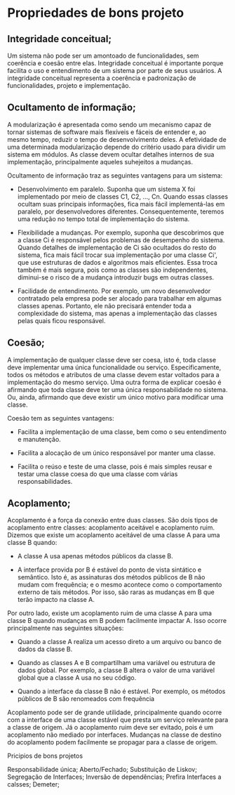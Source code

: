 # Propriedades de bons projeto

## Integridade conceitual;
Um sistema não pode ser um amontoado de funcionalidades, sem coerência e coesão entre elas. Integridade conceitual é importante porque facilita o uso e entendimento de um sistema por parte de seus usuários. A integridade conceitual representa a coerência e padronização de funcionalidades, projeto e implementação.

## Ocultamento de informação; 
A modularização é apresentada como sendo um mecanismo capaz de tornar sistemas de software mais flexíveis e fáceis de entender e, ao mesmo tempo, reduzir o tempo de desenvolvimento deles. A efetividade de uma determinada modularização depende do critério usado para dividir um sistema em módulos. As classe devem ocultar detalhes internos de sua implementação, principalmente aqueles suhejeitos a mudanças.

Ocultamento de informação traz as seguintes vantagens para um sistema:

- Desenvolvimento em paralelo. Suponha que um sistema X foi implementado por meio de classes C1, C2, …, Cn. Quando essas classes ocultam suas principais informações, fica mais fácil implementá-las em paralelo, por desenvolvedores diferentes. Consequentemente, teremos uma redução no tempo total de implementação do sistema.

- Flexibilidade a mudanças. Por exemplo, suponha que descobrimos que a classe Ci é responsável pelos problemas de desempenho do sistema. Quando detalhes de implementação de Ci são ocultados do resto do sistema, fica mais fácil trocar sua implementação por uma classe Ci', que use estruturas de dados e algoritmos mais eficientes. Essa troca também é mais segura, pois como as classes são independentes, diminui-se o risco de a mudança introduzir bugs em outras classes.

- Facilidade de entendimento. Por exemplo, um novo desenvolvedor contratado pela empresa pode ser alocado para trabalhar em algumas classes apenas. Portanto, ele não precisará entender toda a complexidade do sistema, mas apenas a implementação das classes pelas quais ficou responsável.

## Coesão;
A implementação de qualquer classe deve ser coesa, isto é, toda classe deve implementar uma única funcionalidade ou serviço. Especificamente, todos os métodos e atributos de uma classe devem estar voltados para a implementação do mesmo serviço. Uma outra forma de explicar coesão é afirmando que toda classe deve ter uma única responsabilidade no sistema. Ou, ainda, afirmando que deve existir um único motivo para modificar uma classe.

Coesão tem as seguintes vantagens:

- Facilita a implementação de uma classe, bem como o seu entendimento e manutenção.

- Facilita a alocação de um único responsável por manter uma classe.

- Facilita o reúso e teste de uma classe, pois é mais simples reusar e testar uma classe coesa do que uma classe com várias responsabilidades.

## Acoplamento;
Acoplamento é a força da conexão entre duas classes. São dois tipos de acoplamento entre classes: acoplamento aceitável e acoplamento ruim.
Dizemos que existe um acoplamento aceitável de uma classe A para uma classe B quando:
- A classe A usa apenas métodos públicos da classe B.

- A interface provida por B é estável do ponto de vista sintático e semântico. Isto é, as assinaturas dos métodos públicos de B não mudam com frequência; e o mesmo acontece como o comportamento externo de tais métodos. Por isso, são raras as mudanças em B que terão impacto na classe A.

Por outro lado, existe um acoplamento ruim de uma classe A para uma classe B quando mudanças em B podem facilmente impactar A. Isso ocorre principalmente nas seguintes situações:

- Quando a classe A realiza um acesso direto a um arquivo ou banco de dados da classe B.

- Quando as classes A e B compartilham uma variável ou estrutura de dados global. Por exemplo, a classe B altera o valor de uma variável global que a classe A usa no seu código.

- Quando a interface da classe B não é estável. Por exemplo, os métodos públicos de B são renomeados com frequência

Acoplamento pode ser de grande utilidade, principalmente quando ocorre com a interface de uma classe estável que presta um serviço relevante para a classe de origem. Já o acoplamento ruim deve ser evitado, pois é um acoplamento não mediado por interfaces. Mudanças na classe de destino do acoplamento podem facilmente se propagar para a classe de origem.





















Pricipios de bons projetos

Responsabilidade única;
Aberto/Fechado;
Substituição de Liskov;
Segregação de Interfaces;
Inversão de dependências;
Prefira Interfaces a calsses;
Demeter;
